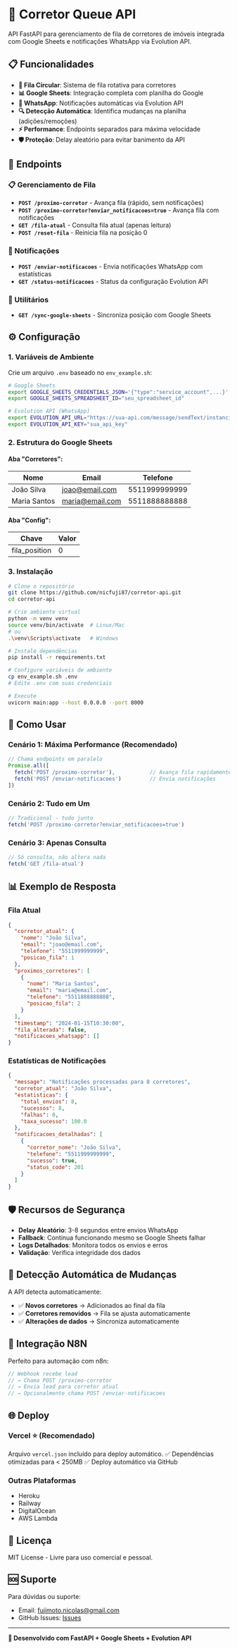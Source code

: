 # 🏡 Corretor Queue API

API FastAPI para gerenciamento de fila de corretores de imóveis integrada com Google Sheets e notificações WhatsApp via Evolution API.

## 📋 Funcionalidades

- **🔄 Fila Circular**: Sistema de fila rotativa para corretores
- **📊 Google Sheets**: Integração completa com planilha do Google
- **📱 WhatsApp**: Notificações automáticas via Evolution API
- **🔍 Detecção Automática**: Identifica mudanças na planilha (adições/remoções)
- **⚡ Performance**: Endpoints separados para máxima velocidade
- **🛡️ Proteção**: Delay aleatório para evitar banimento da API

## 🚀 Endpoints

### 📋 Gerenciamento de Fila

- **`POST /proximo-corretor`** - Avança fila (rápido, sem notificações)
- **`POST /proximo-corretor?enviar_notificacoes=true`** - Avança fila com notificações
- **`GET /fila-atual`** - Consulta fila atual (apenas leitura)
- **`POST /reset-fila`** - Reinicia fila na posição 0

### 📱 Notificações

- **`POST /enviar-notificacoes`** - Envia notificações WhatsApp com estatísticas
- **`GET /status-notificacoes`** - Status da configuração Evolution API

### 🔧 Utilitários

- **`GET /sync-google-sheets`** - Sincroniza posição com Google Sheets

## ⚙️ Configuração

### 1. Variáveis de Ambiente

Crie um arquivo `.env` baseado no `env_example.sh`:

```bash
# Google Sheets
export GOOGLE_SHEETS_CREDENTIALS_JSON='{"type":"service_account",...}'
export GOOGLE_SHEETS_SPREADSHEET_ID="seu_spreadsheet_id"

# Evolution API (WhatsApp)
export EVOLUTION_API_URL="https://sua-api.com/message/sendText/instancia"
export EVOLUTION_API_KEY="sua_api_key"
```

### 2. Estrutura do Google Sheets

#### Aba "Corretores":
| Nome | Email | Telefone |
|------|-------|----------|
| João Silva | joao@email.com | 5511999999999 |
| Maria Santos | maria@email.com | 5511888888888 |

#### Aba "Config":
| Chave | Valor |
|-------|-------|
| fila_position | 0 |

### 3. Instalação

```bash
# Clone o repositório
git clone https://github.com/nicfuji87/corretor-api.git
cd corretor-api

# Crie ambiente virtual
python -m venv venv
source venv/bin/activate  # Linux/Mac
# ou
.\venv\Scripts\activate   # Windows

# Instale dependências
pip install -r requirements.txt

# Configure variáveis de ambiente
cp env_example.sh .env
# Edite .env com suas credenciais

# Execute
uvicorn main:app --host 0.0.0.0 --port 8000
```

## 🎯 Como Usar

### Cenário 1: Máxima Performance (Recomendado)
```javascript
// Chama endpoints em paralelo
Promise.all([
  fetch('POST /proximo-corretor'),           // Avança fila rapidamente
  fetch('POST /enviar-notificacoes')         // Envia notificações
])
```

### Cenário 2: Tudo em Um
```javascript
// Tradicional - tudo junto
fetch('POST /proximo-corretor?enviar_notificacoes=true')
```

### Cenário 3: Apenas Consulta
```javascript
// Só consulta, não altera nada
fetch('GET /fila-atual')
```

## 📊 Exemplo de Resposta

### Fila Atual
```json
{
  "corretor_atual": {
    "nome": "João Silva",
    "email": "joao@email.com", 
    "telefone": "5511999999999",
    "posicao_fila": 1
  },
  "proximos_corretores": [
    {
      "nome": "Maria Santos",
      "email": "maria@email.com",
      "telefone": "5511888888888", 
      "posicao_fila": 2
    }
  ],
  "timestamp": "2024-01-15T10:30:00",
  "fila_alterada": false,
  "notificacoes_whatsapp": []
}
```

### Estatísticas de Notificações
```json
{
  "message": "Notificações processadas para 8 corretores",
  "corretor_atual": "João Silva",
  "estatisticas": {
    "total_envios": 8,
    "sucessos": 8,
    "falhas": 0,
    "taxa_sucesso": 100.0
  },
  "notificacoes_detalhadas": [
    {
      "corretor_nome": "João Silva",
      "telefone": "5511999999999",
      "sucesso": true,
      "status_code": 201
    }
  ]
}
```

## 🛡️ Recursos de Segurança

- **Delay Aleatório**: 3-8 segundos entre envios WhatsApp
- **Fallback**: Continua funcionando mesmo se Google Sheets falhar
- **Logs Detalhados**: Monitora todos os envios e erros
- **Validação**: Verifica integridade dos dados

## 🔧 Detecção Automática de Mudanças

A API detecta automaticamente:
- ✅ **Novos corretores** → Adicionados ao final da fila
- ✅ **Corretores removidos** → Fila se ajusta automaticamente
- ✅ **Alterações de dados** → Sincroniza automaticamente

## 📱 Integração N8N

Perfeito para automação com n8n:

```javascript
// Webhook recebe lead
// → Chama POST /proximo-corretor  
// → Envia lead para corretor atual
// → Opcionalmente chama POST /enviar-notificacoes
```

## 🌐 Deploy

### Vercel ⭐ (Recomendado)
Arquivo `vercel.json` incluído para deploy automático.
✅ Dependências otimizadas para < 250MB
✅ Deploy automático via GitHub

### Outras Plataformas
- Heroku
- Railway
- DigitalOcean
- AWS Lambda

## 📄 Licença

MIT License - Livre para uso comercial e pessoal.

## 🆘 Suporte

Para dúvidas ou suporte:
- Email: fujimoto.nicolas@gmail.com
- GitHub Issues: [Issues](https://github.com/nicfuji87/corretor-api/issues)

---

**🚀 Desenvolvido com FastAPI + Google Sheets + Evolution API** 